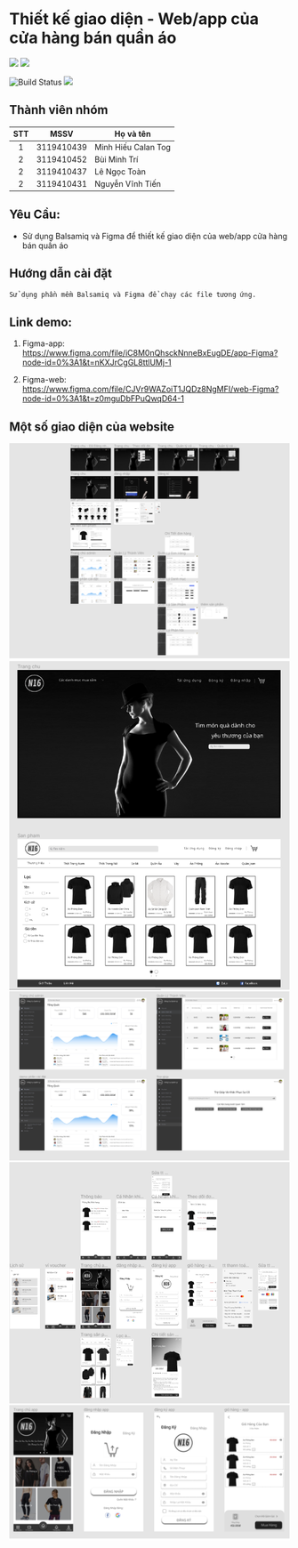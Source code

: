 # Thiết kế giao diện - Web/app của cửa hàng bán quần áo

![](<https://balsamiq.com/assets/company/brandassets/balsamiq-logo-screen-1000x500.png>)
![](<https://quolum.com/blog/wp-content/uploads/2023/01/coverimage.png>)

![Build Status](https://travis-ci.org/joemccann/dillinger.svg?branch=master) ![](https://img.shields.io/github/tag/pandao/editor.md.svg)

## Thành viên nhóm

| STT |    MSSV    | Họ và tên             |
| :-: | :--------: | --------------------- |
|  1  | 3119410439 | Minh Hiếu Calan Tog   |
|  2  | 3119410452 | Bùi Minh Trí   |
|  2  | 3119410437 | Lê Ngọc Toàn   |
|  2  | 3119410431 | Nguyễn Vĩnh Tiến   |


## Yêu Cầu:

- Sử dụng Balsamiq và Figma để thiết kế giao diện của web/app cửa hàng bán quần áo <br/>


## Hướng dẫn cài đặt

```
Sử dụng phần mềm Balsamiq và Figma để chạy các file tương ứng.
```
## Link demo: </br>

1. Figma-app: https://www.figma.com/file/iC8M0nQhsckNnneBxEugDE/app-Figma?node-id=0%3A1&t=nKXJrCgGL8ttlUMj-1 </br>

2. Figma-web: https://www.figma.com/file/CJVr9WAZoiT1JQDz8NgMFI/web-Figma?node-id=0%3A1&t=z0mguDbFPuQwqD64-1 </br>


## Một số giao diện của website
![img1.png](imgReadme/img1.png)
![img2.png](imgReadme/img2.png)
![img3.png](imgReadme/img3.png)
![img4.png](imgReadme/img4.png)
![img5.png](imgReadme/img5.png)
